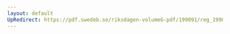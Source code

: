 ```yaml
---
layout: default
UpRedirect: https://pdf.swedeb.se/riksdagen-volumeG-pdf/199091/reg_199091/reg_199091_0078.pdf
---
```

